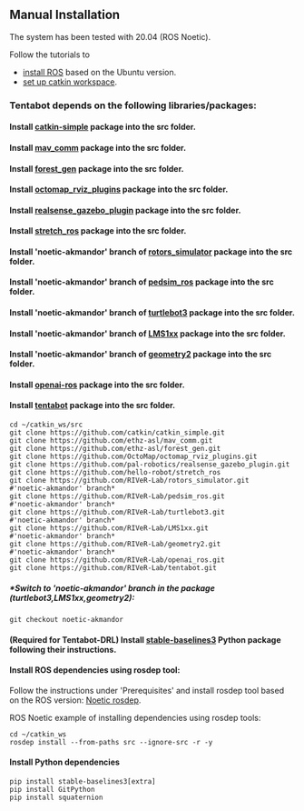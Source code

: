 ## Manual Installation
The system has been tested with 20.04 (ROS Noetic).

Follow the tutorials to
- [install ROS](http://wiki.ros.org/ROS/Installation) based on the Ubuntu version.
- [set up catkin workspace](http://wiki.ros.org/ROS/Tutorials/InstallingandConfiguringROSEnvironment).

### Tentabot depends on the following libraries/packages:

#### Install [catkin-simple](https://github.com/catkin/catkin_simple) package into the src folder.
#### Install [mav_comm](https://github.com/ethz-asl/mav_comm) package into the src folder.
#### Install [forest_gen](https://github.com/ethz-asl/forest_gen) package into the src folder.
#### Install [octomap_rviz_plugins](https://github.com/OctoMap/octomap_rviz_plugins) package into the src folder.
#### Install [realsense_gazebo_plugin](https://github.com/pal-robotics/realsense_gazebo_plugin.git) package into the src folder.
#### Install [stretch_ros](https://github.com/hello-robot/stretch_ros) package into the src folder.

#### Install 'noetic-akmandor' branch of [rotors_simulator](https://github.com/RIVeR-Lab/rotors_simulator.git) package into the src folder.
#### Install 'noetic-akmandor' branch of [pedsim_ros](https://github.com/RIVeR-Lab/pedsim_ros.git) package into the src folder.
#### Install 'noetic-akmandor' branch of [turtlebot3](https://github.com/RIVeR-Lab/turtlebot3.git) package into the src folder.
#### Install 'noetic-akmandor' branch of [LMS1xx](https://github.com/RIVeR-Lab/LMS1xx.git) package into the src folder.
#### Install 'noetic-akmandor' branch of [geometry2](https://github.com/RIVeR-Lab/geometry2.git) package into the src folder.

#### Install [openai-ros](https://github.com/RIVeR-Lab/openai_ros) package into the src folder.
#### Install [tentabot](https://github.com/RIVeR-Lab/tentabot) package into the src folder.


```
cd ~/catkin_ws/src
git clone https://github.com/catkin/catkin_simple.git
git clone https://github.com/ethz-asl/mav_comm.git
git clone https://github.com/ethz-asl/forest_gen.git
git clone https://github.com/OctoMap/octomap_rviz_plugins.git
git clone https://github.com/pal-robotics/realsense_gazebo_plugin.git
git clone https://github.com/hello-robot/stretch_ros
git clone https://github.com/RIVeR-Lab/rotors_simulator.git 		#'noetic-akmandor' branch*
git clone https://github.com/RIVeR-Lab/pedsim_ros.git 				#'noetic-akmandor' branch*
git clone https://github.com/RIVeR-Lab/turtlebot3.git 				#'noetic-akmandor' branch*
git clone https://github.com/RIVeR-Lab/LMS1xx.git 					#'noetic-akmandor' branch*
git clone https://github.com/RIVeR-Lab/geometry2.git 				#'noetic-akmandor' branch*
git clone https://github.com/RIVeR-Lab/openai_ros.git
git clone https://github.com/RIVeR-Lab/tentabot.git
```

##### *Switch to 'noetic-akmandor' branch in the package (turtlebot3,LMS1xx,geometry2):
```
git checkout noetic-akmandor
```

#### (Required for Tentabot-DRL) Install [stable-baselines3](https://stable-baselines3.readthedocs.io/en/master/guide/install.html#stable-release) Python package following their instructions.

#### Install ROS dependencies using rosdep tool:

Follow the instructions under 'Prerequisites' and install rosdep tool based on the ROS version: [Noetic rosdep](http://wiki.ros.org/noetic/Installation/Source).

ROS Noetic example of installing dependencies using rosdep tools:
```
cd ~/catkin_ws
rosdep install --from-paths src --ignore-src -r -y
```

#### Install Python dependencies
```
pip install stable-baselines3[extra]
pip install GitPython
pip install squaternion
```
